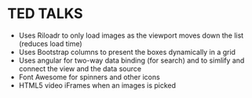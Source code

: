 TED TALKS
=======

* Uses Riloadr to only load images as the viewport moves down the list (reduces load time)
* Uses Bootstrap columns to present the boxes dynamically in a grid
* Uses angular for two-way data binding (for search) and to simlify and connect the view and the data source
* Font Awesome for spinners and other icons
* HTML5 video iFrames when an images is picked
